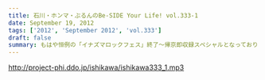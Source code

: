 ```yaml
---
title: 石川・ホンマ・ぶるんのBe-SIDE Your Life! vol.333-1
date: September 19, 2012
tags: ['2012', 'September 2012', 'vol.333']
draft: false
summary: もはや恒例の「イナズマロックフェス」終了～帰京即収録スペシャルとなっております。内容はまたもや行き帰りの車中のしょーもないトークに なってしまうのか・・・ＮＡＭＡＥ
---
```


http://project-phi.ddo.jp/ishikawa/ishikawa333_1.mp3